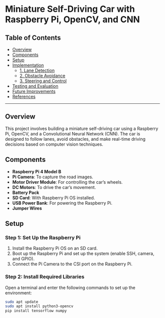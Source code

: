 # Miniature Self-Driving Car with Raspberry Pi, OpenCV, and CNN

## Table of Contents
- [Overview](#overview)
- [Components](#components)
- [Setup](#setup)
- [Implementation](#implementation)
  - [1. Lane Detection](#1-lane-detection)
  - [2. Obstacle Avoidance](#2-obstacle-avoidance)
  - [3. Steering and Control](#3-steering-and-control)
- [Testing and Evaluation](#testing-and-evaluation)
- [Future Improvements](#future-improvements)
- [References](#references)

---

## Overview
This project involves building a miniature self-driving car using a Raspberry Pi, OpenCV, and a Convolutional Neural Network (CNN). The car is designed to follow lanes, avoid obstacles, and make real-time driving decisions based on computer vision techniques.

## Components
- **Raspberry Pi 4 Model B**
- **Pi Camera**: To capture the road images.
- **Motor Driver Module**: For controlling the car’s wheels.
- **DC Motors**: To drive the car’s movement.
- **Battery Pack**
- **SD Card**: With Raspberry Pi OS installed.
- **USB Power Bank**: For powering the Raspberry Pi.
- **Jumper Wires**

## Setup

### Step 1: Set Up the Raspberry Pi
1. Install the Raspberry Pi OS on an SD card.
2. Boot up the Raspberry Pi and set up the system (enable SSH, camera, and GPIO).
3. Connect the Pi Camera to the CSI port on the Raspberry Pi.

### Step 2: Install Required Libraries
Open a terminal and enter the following commands to set up the environment:
```bash
sudo apt update
sudo apt install python3-opencv
pip install tensorflow numpy
```